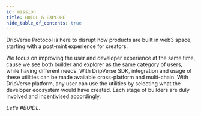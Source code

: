 ```yaml
---
id: mission
title: BUIDL & EXPLORE
hide_table_of_contents: true
---
```


DripVerse Protocol is here to disrupt how products are built in web3 space, starting with a post-mint experience for creators.

We focus on improving the user and developer experience at the same time, cause we see both builder and explorer as the same category of users, while having different needs. With DripVerse SDK, integration and usage of these utilities can be made available cross-platform and multi-chain. With DripVerse platform, any user can use the utilities by selecting what the developer ecosystem would have created. Each stage of builders are duly involved and incentivised accordingly.

_Let's #BUIDL_.
